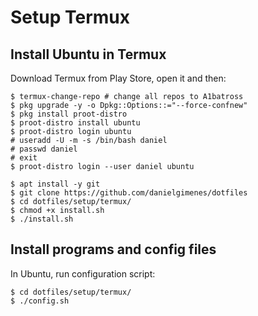 # Setup Termux

## Install Ubuntu in Termux
Download Termux from Play Store, open it and then:
``` 
$ termux-change-repo # change all repos to A1batross
$ pkg upgrade -y -o Dpkg::Options::="--force-confnew"
$ pkg install proot-distro
$ proot-distro install ubuntu
$ proot-distro login ubuntu
# useradd -U -m -s /bin/bash daniel 
# passwd daniel
# exit
$ proot-distro login --user daniel ubuntu

$ apt install -y git
$ git clone https://github.com/danielgimenes/dotfiles
$ cd dotfiles/setup/termux/
$ chmod +x install.sh
$ ./install.sh
```
## Install programs and config files

In Ubuntu, run configuration script:
```
$ cd dotfiles/setup/termux/
$ ./config.sh
```

